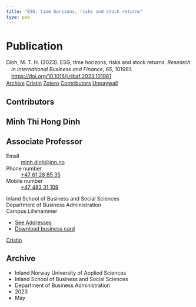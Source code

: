 ```yaml
---
title: "ESG, time horizons, risks and stock returns"
type: pub
---
```

<h1>Publication</h1>
<article id="csl-bib-container-YRLHJGMB" class="csl-bib-container">
  <div class="csl-bib-body" style="line-height: 1.35; padding-left: 1em; text-indent:-1em;">
  <div class="csl-entry">Dinh, M. T. H. (2023). ESG, time horizons, risks and stock returns. <i>Research in International Business and Finance</i>, <i>65</i>, 101981. <a href="https://doi.org/10.1016/j.ribaf.2023.101981">https://doi.org/10.1016/j.ribaf.2023.101981</a></div>
</div>
  <div class="csl-bib-buttons">
    <a href="#taxonomy-article-YRLHJGMB" class="csl-bib-button">Archive</a>
    <a href="https://app.cristin.no/results/show.jsf?id=2148420" alt="Cristin URL" class="csl-bib-button">Cristin</a>
    <a href="http://zotero.org/groups/5022929/items/YRLHJGMB" alt="Zotero URL" class="csl-bib-button">Zotero</a>
    <a href="#contributors-article-YRLHJGMB" class="csl-bib-button">Contributors</a>
    <a href="https://doi.org/10.1016/j.ribaf.2023.101981" class="csl-bib-button">Unpaywall</a>
  </div>
  <div id="csl-bib-meta-container-YRLHJGMB"></div>
</article>
<div id="csl-bib-meta-YRLHJGMB" class="csl-bib-meta">
  <article id="contributors-article-YRLHJGMB" class="contributors-article">
    <h1>Contributors</h1>
    <div class="personas">
<div class="vrtx-hinn-person-card">
<div class="photo">
<i class="lar la-user-circle missing-person"></i>
</div>
<div class="info">
<hgroup><h1>Minh Thi Hong Dinh</h1>
<h2>Associate Professor</h2>
</hgroup><dl>
<dt>Email</dt>
<dd>
<a href="mailto:minh.dinh@inn.no">minh.dinh@inn.no</a>
</dd>
<dt>Phone number</dt>
<dd><a href="tel:+4761288535">
+47 61 28 85 35
</a></dd>
<dt>Mobile number</dt>
<dd><a href="tel:+4748331109">
+47 483 31 109
</a></dd>
</dl>
<p>
Inland School of Business and Social Sciences<br>
Department of Business Administration<br>
Campus Lillehammer
</p>
<ul class="vrtx-hinn-links">
<li><a href="https://www.inn.no/english/find-an-employee/minh-dinh.html#vrtx-hinn-addresses">See Addresses</a></li>
<li><a href="https://www.inn.no/english/find-an-employee/minh-dinh.html?vrtx=vcf">Download business card</a></li>
</ul>
</div>
</div>
<a href="https://app.cristin.no/persons/show.jsf?id=557095" alt="Cristin URL" class="personas-cristin">Cristin</a>
</div>
  </article>
  <article id="taxonomy-article-YRLHJGMB" class="taxonomy-article">
    <h1>Archive</h1>
    <ul>
      <li>Inland Norway University of Applied Sciences</li>
      <li>Inland School of Business and Social Sciences</li>
      <li>Department of Business Administration</li>
      <li>2023</li>
      <li>May</li>
    </ul>
  </article>
</div>
